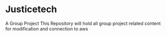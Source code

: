 # Justicetech
A Group Project
This Repository will hold all group project related content for modification and connection to aws
